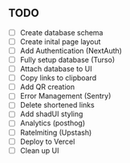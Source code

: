 ## TODO

- [ ] Create database schema
- [ ] Create inital page layout
- [ ] Add Authentication (NextAuth)
- [ ] Fully setup database (Turso)
- [ ] Attach database to UI
- [ ] Copy links to clipboard
- [ ] Add QR creation
- [ ] Error Management (Sentry)
- [ ] Delete shortened links
- [ ] Add shadUI styling
- [ ] Analytics (posthog)
- [ ] Ratelmiting (Upstash)
- [ ] Deploy to Vercel
- [ ] Clean up UI